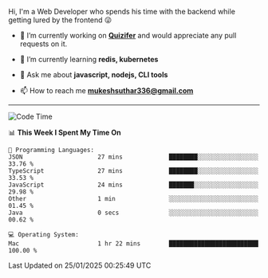 Hi, I'm a Web Developer who spends his time with the backend while getting lured by the frontend 😜

- 🔭 I’m currently working on **[Quizifer](https://github.com/SutharMukesh/Quizifer/)** and would appreciate any pull requests on it.

- 🌱 I’m currently learning **redis, kubernetes**

- 💬 Ask me about **javascript, nodejs, CLI tools**

- 📫 How to reach me **mukeshsuthar336@gmail.com**

---
<!--START_SECTION:waka-->
![Code Time](http://img.shields.io/badge/Code%20Time-3%2C217%20hrs%2055%20mins-blue)

📊 **This Week I Spent My Time On** 

```text
💬 Programming Languages: 
JSON                     27 mins             ████████░░░░░░░░░░░░░░░░░   33.76 % 
TypeScript               27 mins             ████████░░░░░░░░░░░░░░░░░   33.53 % 
JavaScript               24 mins             ███████░░░░░░░░░░░░░░░░░░   29.98 % 
Other                    1 min               ░░░░░░░░░░░░░░░░░░░░░░░░░   01.45 % 
Java                     0 secs              ░░░░░░░░░░░░░░░░░░░░░░░░░   00.62 % 

💻 Operating System: 
Mac                      1 hr 22 mins        █████████████████████████   100.00 % 
```


 Last Updated on 25/01/2025 00:25:49 UTC
<!--END_SECTION:waka-->
